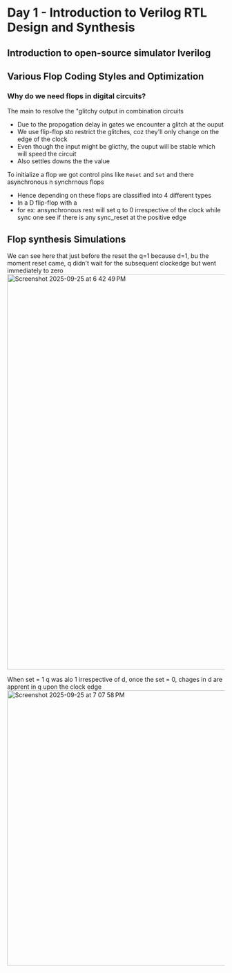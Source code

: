 # Day 1 - Introduction to Verilog RTL Design and Synthesis
## Introduction to open-source simulator Iverilog


## Various Flop Coding Styles and Optimization
### Why do we need flops in digital circuits?

The main to resolve the "glitchy output in combination circuits
* Due to the propogation delay in gates we encounter a glitch at the ouput
* We use flip-flop sto restrict the glitches, coz they'll only change on the edge of the clock
* Even though the input might be glicthy, the ouput will be stable which will speed the circuit
* Also settles downs the the value

To initialize a flop we got control pins like `Reset` and `Set` and there  asynchronous n synchrnous flops
* Hence depending on these flops are classified into 4 different types
* In a D flip-flop with a
* for ex: ansynchronous rest will set q to 0 irrespective of the clock while sync one see if there is any sync_reset at the positive edge

## Flop synthesis Simulations
We can see here that just before the reset the q=1 because d=1, bu the moment reset came, q didn't wait for the subsequent clockedge but went immediately to zero 
<img width="1393" height="915" alt="Screenshot 2025-09-25 at 6 42 49 PM" src="https://github.com/user-attachments/assets/a564b3ce-a48a-4bbd-820d-caaccb1cad86" />

When set = 1 q was alo 1 irrespective of d, once the set = 0, chages in d are apprent in q upon the clock edge
<img width="1181" height="637" alt="Screenshot 2025-09-25 at 7 07 58 PM" src="https://github.com/user-attachments/assets/16c0c91a-5f84-4502-a748-40aec7c1c198" />
